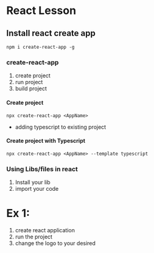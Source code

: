 # React Lesson

## Install react create app
`npm i create-react-app -g`

### create-react-app
1. create project
2. run project
3. build project

#### Create project
`npx create-react-app <AppName>`

-  adding typescript to existing project

#### Create project with Typescript
`npx create-react-app <AppName> --template typescript`


### Using Libs/files in react
1. Install your lib
2. import your code


# Ex 1:
1. create react application
2. run the project
3. change the logo to your desired